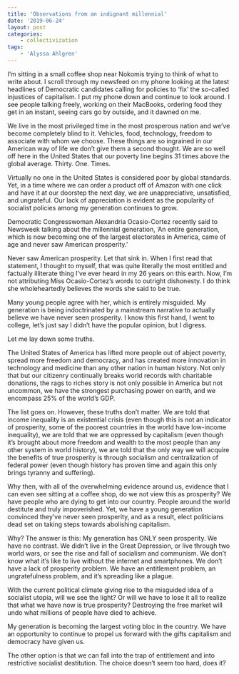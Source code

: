 ```yaml
---
title: 'Observations from an indignant millennial'
date: '2019-06-24'
layout: post
categories:
    - collectivization
tags:
    - 'Alyssa Ahlgren'
---
```


I’m sitting in a small coffee shop near Nokomis trying to think of what to write about. I scroll through my newsfeed on my phone looking at the latest headlines of Democratic candidates calling for policies to ‘fix’ the so-called injustices of capitalism. I put my phone down and continue to look around. I see people talking freely, working on their MacBooks, ordering food they get in an instant, seeing cars go by outside, and it dawned on me.

We live in the most privileged time in the most prosperous nation and we’ve become completely blind to it. Vehicles, food, technology, freedom to associate with whom we choose. These things are so ingrained in our American way of life we don’t give them a second thought. We are so well off here in the United States that our poverty line begins 31 times above the global average. Thirty. One. Times.

Virtually no one in the United States is considered poor by global standards. Yet, in a time where we can order a product off of Amazon with one click and have it at our doorstep the next day, we are unappreciative, unsatisfied, and ungrateful. Our lack of appreciation is evident as the popularity of socialist policies among my generation continues to grow.

Democratic Congresswoman Alexandria Ocasio-Cortez recently said to Newsweek talking about the millennial generation, ’An entire generation, which is now becoming one of the largest electorates in America, came of age and never saw American prosperity.’

Never saw American prosperity. Let that sink in. When I first read that statement, I thought to myself, that was quite literally the most entitled and factually illiterate thing I’ve ever heard in my 26 years on this earth. Now, I’m not attributing Miss Ocasio-Cortez’s words to outright dishonesty. I do think she wholeheartedly believes the words she said to be true.

Many young people agree with her, which is entirely misguided. My generation is being indoctrinated by a mainstream narrative to actually believe we have never seen prosperity. I know this first hand, I went to college, let’s just say I didn’t have the popular opinion, but I digress.

Let me lay down some truths.

The United States of America has lifted more people out of abject poverty, spread more freedom and democracy, and has created more innovation in technology and medicine than any other nation in human history. Not only that but our citizenry continually breaks world records with charitable donations, the rags to riches story is not only possible in America but not uncommon, we have the strongest purchasing power on earth, and we encompass 25% of the world’s GDP.

The list goes on. However, these truths don’t matter. We are told that income inequality is an existential crisis (even though this is not an indicator of prosperity, some of the poorest countries in the world have low-income inequality), we are told that we are oppressed by capitalism (even though it’s brought about more freedom and wealth to the most people than any other system in world history), we are told that the only way we will acquire the benefits of true prosperity is through socialism and centralization of federal power (even though history has proven time and again this only brings tyranny and suffering).

Why then, with all of the overwhelming evidence around us, evidence that I can even see sitting at a coffee shop, do we not view this as prosperity? We have people who are dying to get into our country. People around the world destitute and truly impoverished. Yet, we have a young generation convinced they’ve never seen prosperity, and as a result, elect politicians dead set on taking steps towards abolishing capitalism.

Why? The answer is this: My generation has ONLY seen prosperity. We have no contrast. We didn’t live in the Great Depression, or live through two world wars, or see the rise and fall of socialism and communism. We don’t know what it’s like to live without the internet and smartphones. We don’t have a lack of prosperity problem. We have an entitlement problem, an ungratefulness problem, and it’s spreading like a plague.

With the current political climate giving rise to the misguided idea of a socialist utopia, will we see the light? Or will we have to lose it all to realize that what we have now is true prosperity? Destroying the free market will undo what millions of people have died to achieve.

My generation is becoming the largest voting bloc in the country. We have an opportunity to continue to propel us forward with the gifts capitalism and democracy have given us.

The other option is that we can fall into the trap of entitlement and into restrictive socialist destitution. The choice doesn’t seem too hard, does it?